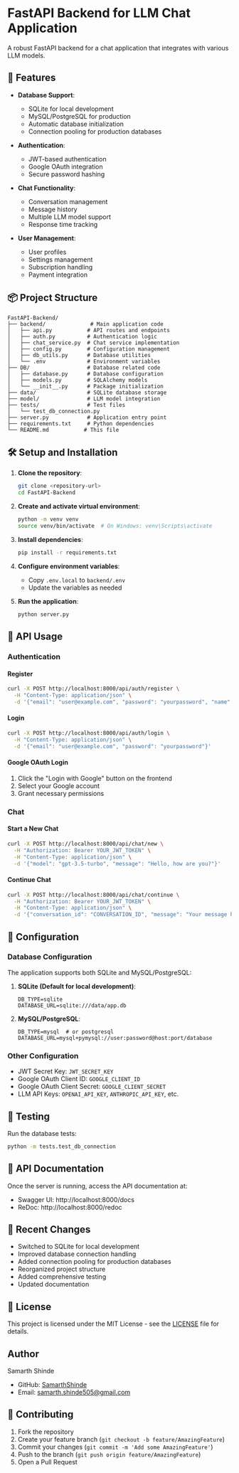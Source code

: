 # FastAPI Backend for LLM Chat Application

A robust FastAPI backend for a chat application that integrates with various LLM models.

## 🚀 Features

- **Database Support**: 
  - SQLite for local development
  - MySQL/PostgreSQL for production
  - Automatic database initialization
  - Connection pooling for production databases

- **Authentication**:
  - JWT-based authentication
  - Google OAuth integration
  - Secure password hashing

- **Chat Functionality**:
  - Conversation management
  - Message history
  - Multiple LLM model support
  - Response time tracking

- **User Management**:
  - User profiles
  - Settings management
  - Subscription handling
  - Payment integration

## 📦 Project Structure

```
FastAPI-Backend/
├── backend/              # Main application code
│   ├── api.py           # API routes and endpoints
│   ├── auth.py          # Authentication logic
│   ├── chat_service.py  # Chat service implementation
│   ├── config.py        # Configuration management
│   ├── db_utils.py      # Database utilities
│   └── .env             # Environment variables
├── DB/                  # Database related code
│   ├── database.py      # Database configuration
│   ├── models.py        # SQLAlchemy models
│   └── __init__.py      # Package initialization
├── data/                # SQLite database storage
├── model/               # LLM model integration
├── tests/               # Test files
│   └── test_db_connection.py
├── server.py            # Application entry point
├── requirements.txt     # Python dependencies
└── README.md           # This file
```

## 🛠 Setup and Installation

1. **Clone the repository**:
   ```bash
   git clone <repository-url>
   cd FastAPI-Backend
   ```

2. **Create and activate virtual environment**:
   ```bash
   python -m venv venv
   source venv/bin/activate  # On Windows: venv\Scripts\activate
   ```

3. **Install dependencies**:
   ```bash
   pip install -r requirements.txt
   ```

4. **Configure environment variables**:
   - Copy `.env.local` to `backend/.env`
   - Update the variables as needed

5. **Run the application**:
   ```bash
   python server.py
   ```

## 📱 API Usage

### Authentication

#### Register
```bash
curl -X POST http://localhost:8000/api/auth/register \
  -H "Content-Type: application/json" \
  -d '{"email": "user@example.com", "password": "yourpassword", "name": "Your Name"}'
```

#### Login
```bash
curl -X POST http://localhost:8000/api/auth/login \
  -H "Content-Type: application/json" \
  -d '{"email": "user@example.com", "password": "yourpassword"}'
```

#### Google OAuth Login
1. Click the "Login with Google" button on the frontend
2. Select your Google account
3. Grant necessary permissions

### Chat

#### Start a New Chat
```bash
curl -X POST http://localhost:8000/api/chat/new \
  -H "Authorization: Bearer YOUR_JWT_TOKEN" \
  -H "Content-Type: application/json" \
  -d '{"model": "gpt-3.5-turbo", "message": "Hello, how are you?"}'
```

#### Continue Chat
```bash
curl -X POST http://localhost:8000/api/chat/continue \
  -H "Authorization: Bearer YOUR_JWT_TOKEN" \
  -H "Content-Type: application/json" \
  -d '{"conversation_id": "CONVERSATION_ID", "message": "Your message here"}'
```

## 🔧 Configuration

### Database Configuration

The application supports both SQLite and MySQL/PostgreSQL:

1. **SQLite (Default for local development)**:
   ```env
   DB_TYPE=sqlite
   DATABASE_URL=sqlite:///data/app.db
   ```

2. **MySQL/PostgreSQL**:
   ```env
   DB_TYPE=mysql  # or postgresql
   DATABASE_URL=mysql+pymysql://user:password@host:port/database
   ```

### Other Configuration
- JWT Secret Key: `JWT_SECRET_KEY`
- Google OAuth Client ID: `GOOGLE_CLIENT_ID`
- Google OAuth Client Secret: `GOOGLE_CLIENT_SECRET`
- LLM API Keys: `OPENAI_API_KEY`, `ANTHROPIC_API_KEY`, etc.

## 🧪 Testing

Run the database tests:
```bash
python -m tests.test_db_connection
```

## 📝 API Documentation

Once the server is running, access the API documentation at:
- Swagger UI: http://localhost:8000/docs
- ReDoc: http://localhost:8000/redoc

## 🔄 Recent Changes

- Switched to SQLite for local development
- Improved database connection handling
- Added connection pooling for production databases
- Reorganized project structure
- Added comprehensive testing
- Updated documentation

## 📄 License

This project is licensed under the MIT License - see the [LICENSE](LICENSE) file for details.

## Author

Samarth Shinde
- GitHub: [SamarthShinde](https://github.com/SamarthShinde)
- Email: samarth.shinde505@gmail.com

## 🤝 Contributing

1. Fork the repository
2. Create your feature branch (`git checkout -b feature/AmazingFeature`)
3. Commit your changes (`git commit -m 'Add some AmazingFeature'`)
4. Push to the branch (`git push origin feature/AmazingFeature`)
5. Open a Pull Request
